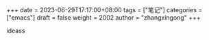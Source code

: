 +++
date = 2023-06-29T17:17:00+08:00
tags = ["笔记"]
categories = ["emacs"]
draft = false
weight = 2002
author = "zhangxingong"
+++

ideass
